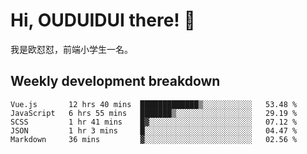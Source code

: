 # Hi, OUDUIDUI there!  👋

[comment]: <> ([<img align="right" width="50%" src="https://github-readme-stats.vercel.app/api?username=OUDUIDUI&theme=dark&show_icons=true">]&#40;https://metrics.lecoq.io/OUDUIDUI?template=classic&#41;)

我是欧怼怼，前端小学生一名。

##  Weekly development breakdown

<!--START_SECTION:waka-->
```text
Vue.js       12 hrs 40 mins  █████████████▒░░░░░░░░░░░   53.48 % 
JavaScript   6 hrs 55 mins   ███████▒░░░░░░░░░░░░░░░░░   29.19 % 
SCSS         1 hr 41 mins    █▓░░░░░░░░░░░░░░░░░░░░░░░   07.12 % 
JSON         1 hr 3 mins     █░░░░░░░░░░░░░░░░░░░░░░░░   04.47 % 
Markdown     36 mins         ▓░░░░░░░░░░░░░░░░░░░░░░░░   02.56 % 
```
<!--END_SECTION:waka-->